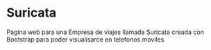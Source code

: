 # Suricata
Pagina web para una Empresa de viajes llamada Suricata creada con Bootstrap para poder visualisarce en telefonos moviles
